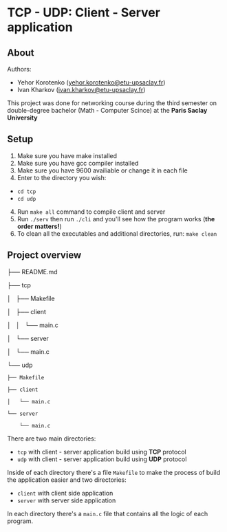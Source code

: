 # TCP - UDP: Client - Server application
## About
Authors:
- Yehor Korotenko (yehor.korotenko@etu-upsaclay.fr)
- Ivan Kharkov (ivan.kharkov@etu-upsaclay.fr)

This project was done for networking course during the third semester on double-degree bachelor (Math - Computer Scince) at the **Paris Saclay University**

## Setup
1. Make sure you have make installed
2. Make sure you have gcc compiler installed
3. Make sure you have 9600 availiable or change it in each file
3. Enter to the directory you wish:
- `cd tcp`
- `cd udp`
4. Run `make all` command to compile client and server
5. Run `./serv` then run `./cli` and you'll see how the program works (**the order matters!**)
6. To clean all the executables and additional directories, run: `make clean`

## Project overview
├── README.md

├── tcp 

│   ├── Makefile

│   ├── client

│   │   └── main.c

│   └── server

│       └── main.c

└── udp 

    ├── Makefile

    ├── client

    │   └── main.c

    └── server

        └── main.c

There are two main directories:
- `tcp` with client - server application build using **TCP** protocol
- `udp` with client - server application build using **UDP** protocol

Inside of each directory there's a file `Makefile` to make the process of build the application easier and two directories:
- `client` with client side application
- `server` with server side application

In each directory there's a `main.c` file that contains all the logic of each program.

